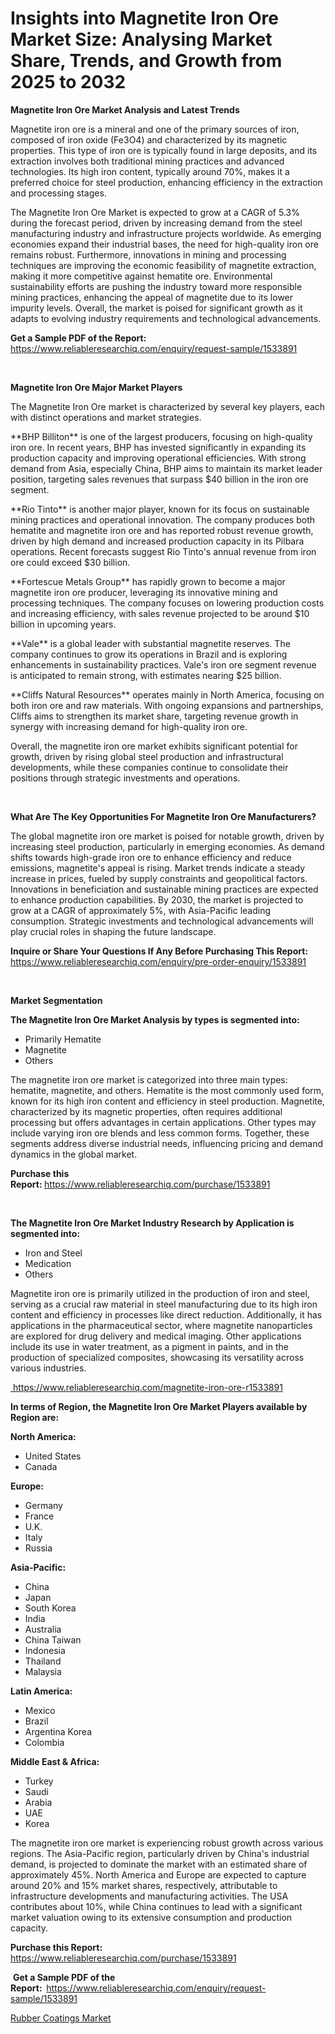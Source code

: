 <p><h1>Insights into Magnetite Iron Ore Market Size: Analysing Market Share, Trends, and Growth from 2025 to 2032</h1></p><p><strong>Magnetite Iron Ore Market Analysis and Latest Trends</strong></p>
<p><p>Magnetite iron ore is a mineral and one of the primary sources of iron, composed of iron oxide (Fe3O4) and characterized by its magnetic properties. This type of iron ore is typically found in large deposits, and its extraction involves both traditional mining practices and advanced technologies. Its high iron content, typically around 70%, makes it a preferred choice for steel production, enhancing efficiency in the extraction and processing stages.</p><p>The Magnetite Iron Ore Market is expected to grow at a CAGR of 5.3% during the forecast period, driven by increasing demand from the steel manufacturing industry and infrastructure projects worldwide. As emerging economies expand their industrial bases, the need for high-quality iron ore remains robust. Furthermore, innovations in mining and processing techniques are improving the economic feasibility of magnetite extraction, making it more competitive against hematite ore. Environmental sustainability efforts are pushing the industry toward more responsible mining practices, enhancing the appeal of magnetite due to its lower impurity levels. Overall, the market is poised for significant growth as it adapts to evolving industry requirements and technological advancements.</p></p>
<p><strong>Get a Sample PDF of the Report:&nbsp;</strong> <a href="https://www.reliableresearchiq.com/enquiry/request-sample/1533891?utm_campaign=3103&utm_medium=2&utm_source=Github&utm_content=ia&utm_term=31032025&utm_id=magnetite-iron-ore">https://www.reliableresearchiq.com/enquiry/request-sample/1533891</a></p>
<p>&nbsp;</p>
<p><strong>Magnetite Iron Ore Major Market Players</strong></p>
<p><p>The Magnetite Iron Ore market is characterized by several key players, each with distinct operations and market strategies. </p><p>**BHP Billiton** is one of the largest producers, focusing on high-quality iron ore. In recent years, BHP has invested significantly in expanding its production capacity and improving operational efficiencies. With strong demand from Asia, especially China, BHP aims to maintain its market leader position, targeting sales revenues that surpass $40 billion in the iron ore segment.</p><p>**Rio Tinto** is another major player, known for its focus on sustainable mining practices and operational innovation. The company produces both hematite and magnetite iron ore and has reported robust revenue growth, driven by high demand and increased production capacity in its Pilbara operations. Recent forecasts suggest Rio Tinto's annual revenue from iron ore could exceed $30 billion.</p><p>**Fortescue Metals Group** has rapidly grown to become a major magnetite iron ore producer, leveraging its innovative mining and processing techniques. The company focuses on lowering production costs and increasing efficiency, with sales revenue projected to be around $10 billion in upcoming years.</p><p>**Vale** is a global leader with substantial magnetite reserves. The company continues to grow its operations in Brazil and is exploring enhancements in sustainability practices. Vale's iron ore segment revenue is anticipated to remain strong, with estimates nearing $25 billion.</p><p>**Cliffs Natural Resources** operates mainly in North America, focusing on both iron ore and raw materials. With ongoing expansions and partnerships, Cliffs aims to strengthen its market share, targeting revenue growth in synergy with increasing demand for high-quality iron ore.</p><p>Overall, the magnetite iron ore market exhibits significant potential for growth, driven by rising global steel production and infrastructural developments, while these companies continue to consolidate their positions through strategic investments and operations.</p></p>
<p>&nbsp;</p>
<p><strong>What Are The Key Opportunities For Magnetite Iron Ore Manufacturers?</strong></p>
<p><p>The global magnetite iron ore market is poised for notable growth, driven by increasing steel production, particularly in emerging economies. As demand shifts towards high-grade iron ore to enhance efficiency and reduce emissions, magnetite's appeal is rising. Market trends indicate a steady increase in prices, fueled by supply constraints and geopolitical factors. Innovations in beneficiation and sustainable mining practices are expected to enhance production capabilities. By 2030, the market is projected to grow at a CAGR of approximately 5%, with Asia-Pacific leading consumption. Strategic investments and technological advancements will play crucial roles in shaping the future landscape.</p></p>
<p><strong>Inquire or Share Your Questions If Any Before Purchasing This Report:</strong> <a href="https://www.reliableresearchiq.com/enquiry/pre-order-enquiry/1533891?utm_campaign=3103&utm_medium=2&utm_source=Github&utm_content=ia&utm_term=31032025&utm_id=magnetite-iron-ore">https://www.reliableresearchiq.com/enquiry/pre-order-enquiry/1533891</a></p>
<p>&nbsp;</p>
<p><strong>Market Segmentation</strong></p>
<p><strong>The Magnetite Iron Ore Market Analysis by types is segmented into:</strong></p>
<p><ul><li>Primarily Hematite</li><li>Magnetite</li><li>Others</li></ul></p>
<p><p>The magnetite iron ore market is categorized into three main types: hematite, magnetite, and others. Hematite is the most commonly used form, known for its high iron content and efficiency in steel production. Magnetite, characterized by its magnetic properties, often requires additional processing but offers advantages in certain applications. Other types may include varying iron ore blends and less common forms. Together, these segments address diverse industrial needs, influencing pricing and demand dynamics in the global market.</p></p>
<p><strong>Purchase this Report:&nbsp;</strong><a href="https://www.reliableresearchiq.com/purchase/1533891?utm_campaign=3103&utm_medium=2&utm_source=Github&utm_content=ia&utm_term=31032025&utm_id=magnetite-iron-ore">https://www.reliableresearchiq.com/purchase/1533891</a></p>
<p>&nbsp;</p>
<p><strong>The Magnetite Iron Ore Market Industry Research by Application is segmented into:</strong></p>
<p><ul><li>Iron and Steel</li><li>Medication</li><li>Others</li></ul></p>
<p><p>Magnetite iron ore is primarily utilized in the production of iron and steel, serving as a crucial raw material in steel manufacturing due to its high iron content and efficiency in processes like direct reduction. Additionally, it has applications in the pharmaceutical sector, where magnetite nanoparticles are explored for drug delivery and medical imaging. Other applications include its use in water treatment, as a pigment in paints, and in the production of specialized composites, showcasing its versatility across various industries.</p></p>
<p><a href="https://www.reliableresearchiq.com/magnetite-iron-ore-r1533891?utm_campaign=3103&utm_medium=2&utm_source=Github&utm_content=ia&utm_term=31032025&utm_id=magnetite-iron-ore">&nbsp;https://www.reliableresearchiq.com/magnetite-iron-ore-r1533891</a></p>
<p><strong>In terms of Region, the Magnetite Iron Ore Market Players available by Region are:</strong></p>
<p>
    <p> <strong> North America: </strong>
        <ul>
            <li>United States</li>
            <li>Canada</li>
        </ul>
        </p> 
    <p> <strong> Europe: </strong>
        <ul>
            <li>Germany</li>
            <li>France</li>
            <li>U.K.</li>
            <li>Italy</li>
            <li>Russia</li>
        </ul>
        </p> 
    <p> <strong> Asia-Pacific: </strong>
        <ul>
            <li>China</li>
            <li>Japan</li>
            <li>South Korea</li>
            <li>India</li>
            <li>Australia</li>
            <li>China Taiwan</li>
            <li>Indonesia</li>
            <li>Thailand</li>
            <li>Malaysia</li>
        </ul>
        </p> 
    <p> <strong> Latin America: </strong>
        <ul>
            <li>Mexico</li>
            <li>Brazil</li>
            <li>Argentina Korea</li>
            <li>Colombia</li>
        </ul>
        </p> 
    <p> <strong> Middle East & Africa: </strong>
        <ul>
            <li>Turkey</li>
            <li>Saudi</li>
            <li>Arabia</li>
            <li>UAE</li>
            <li>Korea</li>
        </ul>
    </p>
    </p>
<p><p>The magnetite iron ore market is experiencing robust growth across various regions. The Asia-Pacific region, particularly driven by China's industrial demand, is projected to dominate the market with an estimated share of approximately 45%. North America and Europe are expected to capture around 20% and 15% market shares, respectively, attributable to infrastructure developments and manufacturing activities. The USA contributes about 10%, while China continues to lead with a significant market valuation owing to its extensive consumption and production capacity.</p></p>
<p><strong>Purchase this Report: </strong><a href="https://www.reliableresearchiq.com/purchase/1533891?utm_campaign=3103&utm_medium=2&utm_source=Github&utm_content=ia&utm_term=31032025&utm_id=magnetite-iron-ore">https://www.reliableresearchiq.com/purchase/1533891</a></p>
<p>&nbsp;<strong>Get a Sample PDF of the Report:&nbsp;&nbsp;</strong><a href="https://www.reliableresearchiq.com/enquiry/request-sample/1533891?utm_campaign=3103&utm_medium=2&utm_source=Github&utm_content=ia&utm_term=31032025&utm_id=magnetite-iron-ore">https://www.reliableresearchiq.com/enquiry/request-sample/1533891</a></p>
<p><strong></strong></p>
<p><p><a href="https://github.com/pidlisseas/Market-Research-Report-List-1/blob/main/rubber-coatings-market.md?utm_campaign=3103&utm_medium=2&utm_source=Github&utm_content=ia&utm_term=31032025&utm_id=magnetite-iron-ore">Rubber Coatings Market</a></p></p>